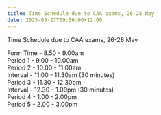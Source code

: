 ```yaml
---
title: Time Schedule due to CAA exams, 26-28 May
date: 2025-05-27T09:56:00+12:00
---
```

Time Schedule due to CAA exams, 26-28 May

Form Time - 8.50 - 9.00am  
Period 1 - 9.00 - 10.00am  
Period 2 - 10.00 - 11.00am  
Interval - 11.00 - 11.30am (30 minutes)  
Period 3 - 11.30 - 12.30pm  
Interval - 12.30 - 1.00pm (30 minutes)  
Period 4 - 1.00 - 2.00pm  
Period 5 - 2.00 - 3.00pm
